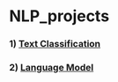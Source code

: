 # NLP_projects

### 1) [Text Classification](https://github.com/dhananjayraut/NLP_projects/tree/master/text_classification)

### 2) [Language Model](https://github.com/dhananjayraut/NLP_projects/tree/master/Language%20Model)